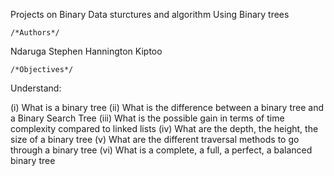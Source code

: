 Projects on Binary Data sturctures and algorithm Using Binary trees

	/*Authors*/
Ndaruga Stephen
Hannington Kiptoo

	/*Objectives*/
Understand:

(i) What is a binary tree
(ii) What is the difference between a binary tree and a Binary Search Tree
(iii) What is the possible gain in terms of time complexity compared to linked lists
(iv) What are the depth, the height, the size of a binary tree
(v) What are the different traversal methods to go through a binary tree
(vi) What is a complete, a full, a perfect, a balanced binary tree

